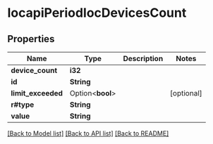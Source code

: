 # IocapiPeriodIocDevicesCount

## Properties

Name | Type | Description | Notes
------------ | ------------- | ------------- | -------------
**device_count** | **i32** |  |
**id** | **String** |  |
**limit_exceeded** | Option<**bool**> |  | [optional]
**r#type** | **String** |  |
**value** | **String** |  |

[[Back to Model list]](../README.md#documentation-for-models) [[Back to API list]](../README.md#documentation-for-api-endpoints) [[Back to README]](../README.md)
